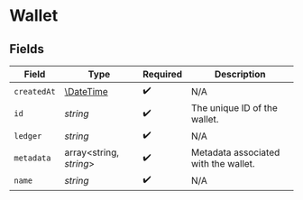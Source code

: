 # Wallet


## Fields

| Field                                                         | Type                                                          | Required                                                      | Description                                                   |
| ------------------------------------------------------------- | ------------------------------------------------------------- | ------------------------------------------------------------- | ------------------------------------------------------------- |
| `createdAt`                                                   | [\DateTime](https://www.php.net/manual/en/class.datetime.php) | :heavy_check_mark:                                            | N/A                                                           |
| `id`                                                          | *string*                                                      | :heavy_check_mark:                                            | The unique ID of the wallet.                                  |
| `ledger`                                                      | *string*                                                      | :heavy_check_mark:                                            | N/A                                                           |
| `metadata`                                                    | array<string, *string*>                                       | :heavy_check_mark:                                            | Metadata associated with the wallet.                          |
| `name`                                                        | *string*                                                      | :heavy_check_mark:                                            | N/A                                                           |